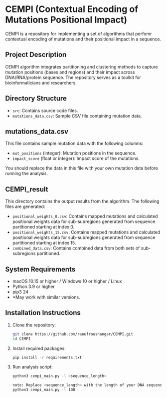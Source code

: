 # CEMPI (Contextual Encoding of Mutations Positional Impact)

CEMPI is a repository for implementing a set of algorithms that perfomr contextual encoding of mutations and their positional impact in a sequence.

## Project Description

CEMPI algorithm integrates partitioning and clustering methods to capture mutation positions (bases and regions) and their impact across DNA/RNA/protein sequence. The repository serves as a toolkit for bioinformaticians and researchers.

## Directory Structure

- `src`: Contains source code files.
- `mutations_data.csv`: Sample CSV file containing mutation data.

## mutations_data.csv

This file contains sample mutation data with the following columns:
- `mut_positions` (integer): Mutation positions in the sequence.
- `impact_score` (float or integer): Impact score of the mutations.

You should replace the data in this file with your own mutation data before running the analysis.

## CEMPI_result

This directory contains the output results from the algorithm. The following files are generated:
- `positional_weights_0.csv`: Contains mapped mutations and calculated positional weights data for sub-subregions generated from sequence partitioned starting at index 0.
- `positional_weights_15.csv`: Contains mapped mutations and calculated positional weights data for sub-subregions generated from sequence partitioned starting at index 15.
- `combined_data.csv`: Contains combined data from both sets of sub-subregions partitioned.

## System Requirements

- macOS 10.15 or higher / Windows 10 or higher / Linux
- Python 3.9 or higher
- pip3 24
- *May work with similar versions.

## Installation Instructions

1. Clone the repository:
   ```bash
   git clone https://github.com/raeufroushangar/CEMPI.git
   cd CEMPI

2. Install required packages:
   ```bash
   pip install -r requirements.txt

3. Run analysis script:
   ```bash
   python3 cempi_main.py -l <sequence_length>

   note: Replace <sequence_length> with the length of your DNA sequence. For example:
   python3 cempi_main.py -l 100
